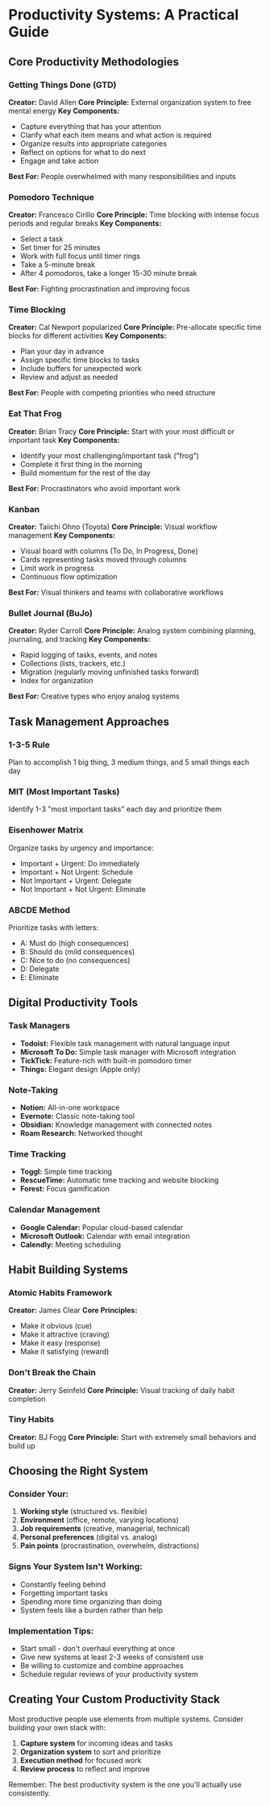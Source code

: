 # Productivity Systems: A Practical Guide

## Core Productivity Methodologies

### Getting Things Done (GTD)

**Creator:** David Allen **Core Principle:** External organization system to free mental energy **Key Components:**

- Capture everything that has your attention
- Clarify what each item means and what action is required
- Organize results into appropriate categories
- Reflect on options for what to do next
- Engage and take action

**Best For:** People overwhelmed with many responsibilities and inputs

### Pomodoro Technique

**Creator:** Francesco Cirillo **Core Principle:** Time blocking with intense focus periods and regular breaks **Key Components:**

- Select a task
- Set timer for 25 minutes
- Work with full focus until timer rings
- Take a 5-minute break
- After 4 pomodoros, take a longer 15-30 minute break

**Best For:** Fighting procrastination and improving focus

### Time Blocking

**Creator:** Cal Newport popularized **Core Principle:** Pre-allocate specific time blocks for different activities **Key Components:**

- Plan your day in advance
- Assign specific time blocks to tasks
- Include buffers for unexpected work
- Review and adjust as needed

**Best For:** People with competing priorities who need structure

### Eat That Frog

**Creator:** Brian Tracy **Core Principle:** Start with your most difficult or important task **Key Components:**

- Identify your most challenging/important task ("frog")
- Complete it first thing in the morning
- Build momentum for the rest of the day

**Best For:** Procrastinators who avoid important work

### Kanban

**Creator:** Taiichi Ohno (Toyota) **Core Principle:** Visual workflow management **Key Components:**

- Visual board with columns (To Do, In Progress, Done)
- Cards representing tasks moved through columns
- Limit work in progress
- Continuous flow optimization

**Best For:** Visual thinkers and teams with collaborative workflows

### Bullet Journal (BuJo)

**Creator:** Ryder Carroll **Core Principle:** Analog system combining planning, journaling, and tracking **Key Components:**

- Rapid logging of tasks, events, and notes
- Collections (lists, trackers, etc.)
- Migration (regularly moving unfinished tasks forward)
- Index for organization

**Best For:** Creative types who enjoy analog systems

## Task Management Approaches

### 1-3-5 Rule

Plan to accomplish 1 big thing, 3 medium things, and 5 small things each day

### MIT (Most Important Tasks)

Identify 1-3 "most important tasks" each day and prioritize them

### Eisenhower Matrix

Organize tasks by urgency and importance:

- Important + Urgent: Do immediately
- Important + Not Urgent: Schedule
- Not Important + Urgent: Delegate
- Not Important + Not Urgent: Eliminate

### ABCDE Method

Prioritize tasks with letters:

- A: Must do (high consequences)
- B: Should do (mild consequences)
- C: Nice to do (no consequences)
- D: Delegate
- E: Eliminate

## Digital Productivity Tools

### Task Managers

- **Todoist:** Flexible task management with natural language input
- **Microsoft To Do:** Simple task manager with Microsoft integration
- **TickTick:** Feature-rich with built-in pomodoro timer
- **Things:** Elegant design (Apple only)

### Note-Taking

- **Notion:** All-in-one workspace
- **Evernote:** Classic note-taking tool
- **Obsidian:** Knowledge management with connected notes
- **Roam Research:** Networked thought

### Time Tracking

- **Toggl:** Simple time tracking
- **RescueTime:** Automatic time tracking and website blocking
- **Forest:** Focus gamification

### Calendar Management

- **Google Calendar:** Popular cloud-based calendar
- **Microsoft Outlook:** Calendar with email integration
- **Calendly:** Meeting scheduling

## Habit Building Systems

### Atomic Habits Framework

**Creator:** James Clear **Core Principles:**

- Make it obvious (cue)
- Make it attractive (craving)
- Make it easy (response)
- Make it satisfying (reward)

### Don't Break the Chain

**Creator:** Jerry Seinfeld **Core Principle:** Visual tracking of daily habit completion

### Tiny Habits

**Creator:** BJ Fogg **Core Principle:** Start with extremely small behaviors and build up

## Choosing the Right System

### Consider Your:

1. **Working style** (structured vs. flexible)
2. **Environment** (office, remote, varying locations)
3. **Job requirements** (creative, managerial, technical)
4. **Personal preferences** (digital vs. analog)
5. **Pain points** (procrastination, overwhelm, distractions)

### Signs Your System Isn't Working:

- Constantly feeling behind
- Forgetting important tasks
- Spending more time organizing than doing
- System feels like a burden rather than help

### Implementation Tips:

- Start small - don't overhaul everything at once
- Give new systems at least 2-3 weeks of consistent use
- Be willing to customize and combine approaches
- Schedule regular reviews of your productivity system

## Creating Your Custom Productivity Stack

Most productive people use elements from multiple systems. Consider building your own stack with:

1. **Capture system** for incoming ideas and tasks
2. **Organization system** to sort and prioritize
3. **Execution method** for focused work
4. **Review process** to reflect and improve

Remember: The best productivity system is the one you'll actually use consistently.